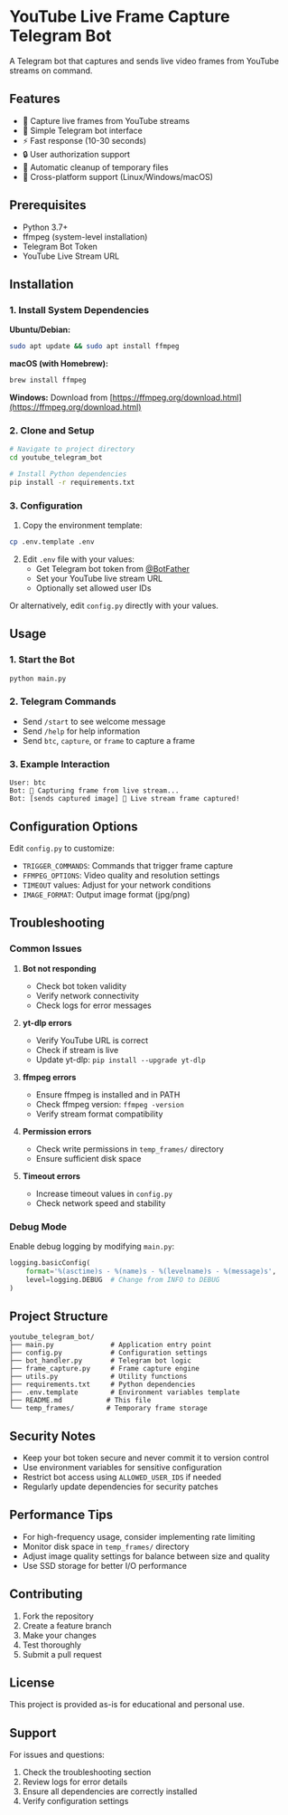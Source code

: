 # YouTube Live Frame Capture Telegram Bot

A Telegram bot that captures and sends live video frames from YouTube streams on command.

## Features

- 📸 Capture live frames from YouTube streams
- 🤖 Simple Telegram bot interface
- ⚡ Fast response (10-30 seconds)
- 🔒 User authorization support
- 🧹 Automatic cleanup of temporary files
- 📱 Cross-platform support (Linux/Windows/macOS)

## Prerequisites

- Python 3.7+
- ffmpeg (system-level installation)
- Telegram Bot Token
- YouTube Live Stream URL

## Installation

### 1. Install System Dependencies

**Ubuntu/Debian:**
```bash
sudo apt update && sudo apt install ffmpeg
```

**macOS (with Homebrew):**
```bash
brew install ffmpeg
```

**Windows:**
Download from [https://ffmpeg.org/download.html](https://ffmpeg.org/download.html)

### 2. Clone and Setup

```bash
# Navigate to project directory
cd youtube_telegram_bot

# Install Python dependencies
pip install -r requirements.txt
```

### 3. Configuration

1. Copy the environment template:
```bash
cp .env.template .env
```

2. Edit `.env` file with your values:
   - Get Telegram bot token from [@BotFather](https://t.me/botfather)
   - Set your YouTube live stream URL
   - Optionally set allowed user IDs

Or alternatively, edit `config.py` directly with your values.

## Usage

### 1. Start the Bot

```bash
python main.py
```

### 2. Telegram Commands

- Send `/start` to see welcome message
- Send `/help` for help information
- Send `btc`, `capture`, or `frame` to capture a frame

### 3. Example Interaction

```
User: btc
Bot: 📸 Capturing frame from live stream...
Bot: [sends captured image] 📸 Live stream frame captured!
```

## Configuration Options

Edit `config.py` to customize:

- `TRIGGER_COMMANDS`: Commands that trigger frame capture
- `FFMPEG_OPTIONS`: Video quality and resolution settings
- `TIMEOUT` values: Adjust for your network conditions
- `IMAGE_FORMAT`: Output image format (jpg/png)

## Troubleshooting

### Common Issues

1. **Bot not responding**
   - Check bot token validity
   - Verify network connectivity
   - Check logs for error messages

2. **yt-dlp errors**
   - Verify YouTube URL is correct
   - Check if stream is live
   - Update yt-dlp: `pip install --upgrade yt-dlp`

3. **ffmpeg errors**
   - Ensure ffmpeg is installed and in PATH
   - Check ffmpeg version: `ffmpeg -version`
   - Verify stream format compatibility

4. **Permission errors**
   - Check write permissions in `temp_frames/` directory
   - Ensure sufficient disk space

5. **Timeout errors**
   - Increase timeout values in `config.py`
   - Check network speed and stability

### Debug Mode

Enable debug logging by modifying `main.py`:

```python
logging.basicConfig(
    format='%(asctime)s - %(name)s - %(levelname)s - %(message)s',
    level=logging.DEBUG  # Change from INFO to DEBUG
)
```

## Project Structure

```
youtube_telegram_bot/
├── main.py              # Application entry point
├── config.py            # Configuration settings
├── bot_handler.py       # Telegram bot logic
├── frame_capture.py     # Frame capture engine
├── utils.py             # Utility functions
├── requirements.txt     # Python dependencies
├── .env.template        # Environment variables template
├── README.md           # This file
└── temp_frames/        # Temporary frame storage
```

## Security Notes

- Keep your bot token secure and never commit it to version control
- Use environment variables for sensitive configuration
- Restrict bot access using `ALLOWED_USER_IDS` if needed
- Regularly update dependencies for security patches

## Performance Tips

- For high-frequency usage, consider implementing rate limiting
- Monitor disk space in `temp_frames/` directory
- Adjust image quality settings for balance between size and quality
- Use SSD storage for better I/O performance

## Contributing

1. Fork the repository
2. Create a feature branch
3. Make your changes
4. Test thoroughly
5. Submit a pull request

## License

This project is provided as-is for educational and personal use.

## Support

For issues and questions:
1. Check the troubleshooting section
2. Review logs for error details
3. Ensure all dependencies are correctly installed
4. Verify configuration settings